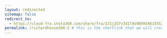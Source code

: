 ```yaml
---
layout: redirected
sitemap: false
redirect_to:
  - https://cloud-fra.insta360.com/share/fra/3J1j2G7v3d1l9o9B9934615552  # This is where it will be redirected  - must be a complete url and a space after the -
permalink: /richardhouse360-2 # this is the shortlink that we will create the / is required - MUST MATCH the name of the file amd a space after the :
---
```

